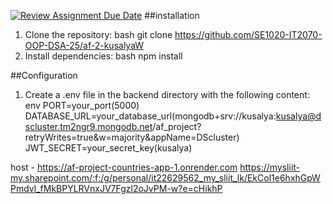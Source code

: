 [![Review Assignment Due Date](https://classroom.github.com/assets/deadline-readme-button-22041afd0340ce965d47ae6ef1cefeee28c7c493a6346c4f15d667ab976d596c.svg)](https://classroom.github.com/a/mNaxAqQD)
##installation
1. Clone the repository:
    bash
    git clone https://github.com/SE1020-IT2070-OOP-DSA-25/af-2-kusalyaW
2. Install dependencies:
    bash
    npm install

##Configuration
1. Create a .env file in the backend directory with the following content:
    env
    PORT=your_port(5000)
    DATABASE_URL=your_database_url(mongodb+srv://kusalya:kusalya@dscluster.tm2ngr9.mongodb.net/af_project?retryWrites=true&w=majority&appName=DScluster)
    JWT_SECRET=your_secret_key(kusalya)

host - https://af-project-countries-app-1.onrender.com
https://mysliit-my.sharepoint.com/:f:/g/personal/it22629562_my_sliit_lk/EkCol1e6hxhGpWPmdvl_fMkBPYLRVnxJV7Fgzl2oJvPM-w?e=cHikhP